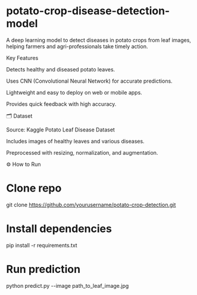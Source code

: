 # potato-crop-disease-detection-model
A deep learning model to detect diseases in potato crops from leaf images, helping farmers and agri-professionals take timely action.

 Key Features

Detects healthy and diseased potato leaves.

Uses CNN (Convolutional Neural Network) for accurate predictions.

Lightweight and easy to deploy on web or mobile apps.

Provides quick feedback with high accuracy.

🗂️ Dataset

Source: Kaggle Potato Leaf Disease Dataset

Includes images of healthy leaves and various diseases.

Preprocessed with resizing, normalization, and augmentation.

⚙️ How to Run
# Clone repo
git clone https://github.com/yourusername/potato-crop-detection.git

# Install dependencies
pip install -r requirements.txt

# Run prediction
python predict.py --image path_to_leaf_image.jpg
